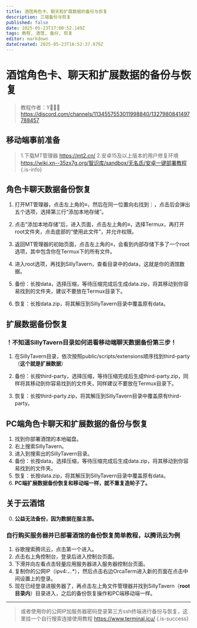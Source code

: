 ```yaml
---
title: 酒馆角色卡、聊天和扩展数据的备份与恢复
description: 三端备份与恢复
published: false
date: 2025-05-23T17:00:52.149Z
tags: 教程, 酒馆, 备份, 恢复
editor: markdown
dateCreated: 2025-05-23T16:52:37.879Z
---
```


# 酒馆角色卡、聊天和扩展数据的备份与恢复
> 教程作者：Y゙゙゙
https://discord.com/channels/1134557553011998840/1327980841497788457
## 移动端事前准备
> 1.下载MT管理器 https://mt2.cn/
> 2.安卓15及以上版本的用户修复环境 https://wiki.xn--35zx7g.org/智识库/sandbox/无名氏/安卓一键部署教程
{.is-info}

### 
## 角色卡聊天数据备份恢复
1. 打开MT管理器，点击左上角的≡，然后在同一位置向右找到⋮，点击后会弹出五个选项，选择第三行“添加本地存储”。

2. 点击“添加本地存储”后，进入页面，点击左上角的≡，选择Termux，再打开root文件夹，点击底部的“使用此文件”，并允许权限。

3. 返回MT管理器的初始页面，点击左上角的≡，会看到内部存储下多了一个root选项，其中包含你在Termux下的所有文件。

4. 进入root选项，再找到SillyTavern，查看目录中的data，这就是你的酒馆数据。

5. 备份：长按data，选择压缩，等待压缩完成后生成data.zip，将其移动到你容易找到的文件夹，建议不要放在Termux目录下。

6. 恢复：长按data.zip，将其解压到SillyTavern目录中覆盖原有data。
### 
## 扩展数据备份恢复
### ！不知道SillyTavern目录如何进看移动端聊天数据备份第三步！ 
1. 在SillyTavern目录，依次按照public/scripts/extensions顺序找到third-party（**这个就是扩展数据**）

2. 备份：长按third-party，选择压缩，等待压缩完成后生成third-party.zip，同样将其移动到你容易找到的文件夹，同样建议不要放在Termux目录下。

3. 恢复：长按third-party.zip，将其解压到SillyTavern目录中覆盖原有third-party。
### 
## PC端角色卡聊天和扩展数据的备份与恢复
1. 找到你部署酒馆的本地磁盘。
2. 右上搜索SillyTavern。
3. 进入到搜索出的SillyTavern目录。
4. 备份：长按data，选择压缩，等待压缩完成后生成data.zip，将其移动到你容易找到的文件夹。
5. 恢复：长按data.zip，将其解压到SillyTavern目录中覆盖原有data。
6. **PC端扩展数据备份恢复和移动端一样，就不重复造轮子了。**
### 
## 关于云酒馆
0. **公益无法备份，因为数据在服主那。**
### 自行购买服务器并已部署酒馆的备份恢复简单教程，以腾讯云为例
1. 谷歌搜索腾讯云，点击第一个进入。
2. 点击右上角控制台，登录后进入控制台页面。
3. 下滑并向左看点击轻量应用服务器进入服务器控制台页面。
4. 复制你的公网IP（ipv4:**.***.**.**），然后点击右边OrcaTerm进入新的页面在点击中间设置上的登录。
5. 现在已经登录进服务器了，再点击左上角文件管理器并找到SillyTavern（**root目录内**）目录进入，之后的备份恢复操作和PC端移动端一样。
---
>或者使用你的公网IP加服务器密码登录第三方ssh终端进行备份与恢复，这里挂一个自行搜索连接使用教程 https://www.terminal.icu/
{.is-success}

